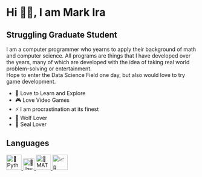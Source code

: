 # Hi 🐺👋, I am Mark Ira

## Struggling Graduate Student

I am a computer programmer who yearns to apply their background of math and computer science. All programs
are things that I have developed over the years, many of which are developed with the idea of taking real world
problem-solving or entertainment. <br>
Hope to enter the Data Science Field one day, but also would love to try game development.

- 🔭 Love to Learn and Explore <br>
- 🎮 Love Video Games <br>
- ⚡ I am procrastination at its finest <br>
- 🐺 Wolf Lover <br>
- 🦭 Seal Lover <br>

## Languages
<p align="left">
  <a href="https://www.python.org/doc/" target="_blank">
    <img src="https://upload.wikimedia.org/wikipedia/commons/thumb/0/0a/Python.svg/300px-Python.svg.png" alt="🐍 Python" width="40"/>
  </a>
  <a href="https://docs.oracle.com/en/java/" target="_blank">
    <img src="https://upload.wikimedia.org/wikipedia/en/thumb/3/30/Java_programming_language_logo.svg/242px-Java_programming_language_logo.svg.png" alt="🍵 Java" width="30"/>
  </a>
  <a href="https://www.mathworks.com/help/matlab/" target="_blank">
    <img src="https://upload.wikimedia.org/wikipedia/commons/thumb/2/21/Matlab_Logo.png/330px-Matlab_Logo.png" alt="🧮 MATLAB" width="40"/>
  </a>
  <a href="https://www.r-project.org/other-docs.html" target="_blank">
    <img src="https://www.r-project.org/Rlogo.png" alt="📈 R" width="40"/>
  </a>
</p>


